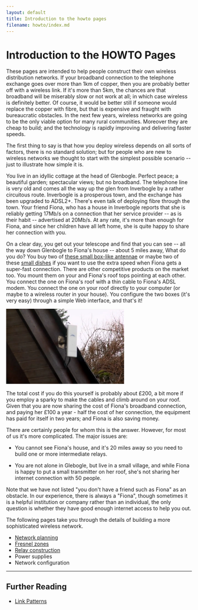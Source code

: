 ```yaml
---
layout: default
title: Introduction to the howto pages
filename: howto/index.md
---
```


Introduction to the HOWTO Pages
===============================

These pages are intended to help people construct their own wireless
distribution networks.  If your broadband connection to the telephone
exchange goes over more than 1km of copper, then you are probably
better off with a wireless link.  If it's more than 5km, the chances
are that broadband will be miserably slow or not work at all; in which
case wireless is definitely better.  Of course, it would be 
better still if someone would replace the copper with fibre, but that is
expensive and fraught with bureaucratic obstacles. In the next few
years, wireless networks are going to be the only viable option for
many rural communities.  Moreover they are cheap to build; and the
technology is rapidly improving and delivering faster speeds.

The first thing to say is that how you deploy wireless depends on all
sorts of factors, there is no standard solution; but for people who
are new to wireless networks we thought to start with the simplest
possible scenario -- just to illustrate how simple it is.  

You live in an idyllic cottage at the head of Glenbogle.  Perfect peace;
a beautiful garden; spectacular views; but no broadband.  The 
telephone line is very old and comes all the way up the glen from Inverbogle
by a rather circuitous route.  Inverbogle is a prosperous town, and
the exchange has been upgraded to ADSL2+. There's even talk of
deploying fibre through the town. Your friend Fiona, who has a house
in Inverbogle reports that she is reliably getting 17Mb/s on a connection
that her service provider -- as is their habit -- advertised at
20Mb/s.  At any rate, it's more than enough for Fiona, and since her
children have all left home, she is quite happy to share her
connection with you.

On a clear day, you get out your telescope and find that you can see
-- all the way down Glenbogle to Fiona's house -- about 5 miles away,
What do you do?  You buy two of [these small box-like antennae] or
maybe two of these [small dishes] if you want to use the extra speed
when Fiona gets a super-fast connection. There are other competitive
products on the market too.  You mount them on
your and Fiona's roof tops pointing at each other.  You connect the
one on Fiona's roof with a thin  cable to Fiona's ADSL
modem. You connect the one on your roof directly to your computer (or
maybe to a wireless router in your house).  You configure the two
boxes (it's very easy) through a simple Web interface, and that's it!

<div class="image-float-right">
    <img src="/media/nanostation.png" width="320" alt="Fiona's House"/><br/>
</div>


The total cost if you do this yourself is probably about £200, a bit
more if you employ a sparky to make the cables and climb around
on your roof. Given that you are now sharing the cost  of Fiona's
broadband connection, and paying her £100 a year - half the cost of 
her connection, the equipment has paid for itself in two years; and
Fiona is also saving money.

There are certainly people for whom this is the answer.  However, for
most of us it's more complicated.  The major issues are:

* You cannot see Fiona's house, and it's 20 miles away so you need to
  build one or more intermediate relays.

* You are not alone in Glebogle, but live in a small village, and
while Fiona is happy to put a small transmitter on her roof, she's
not sharing her internet connection with 50 people.

Note that we have not listed "you don't have a friend such as Fiona"
as an obstacle.  In our experience, there is always a "Fiona", though sometimes
it is a helpful institution or company rather than an individual, the
only question is whether they have good enough internet access to help
you out.

The following pages take you through the details of building a more
sophisticated wireless network.

* [Network planning]
* [Fresnel zones]
* [Relay construction]
* Power supplies
* Network configuration

----

Further Reading
---------------

* [Link Patterns]

[Relay construction]:relay-construction.html
[these small box-like antennae]: http://www.ubnt.com/nanostation
[small dishes]: http://www.ubnt.com/airmax#nanobridgem
[Link Patterns]: patterns.html
[Network planning]: network-planning.html
[Fresnel zones]: fresnel.html
